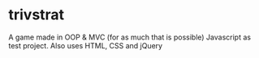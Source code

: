 # trivstrat
A game made in OOP &amp; MVC (for as much that is possible) Javascript as test project. Also uses HTML, CSS and jQuery
